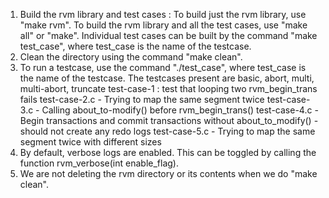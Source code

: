 1. Build the rvm library and test cases : 
   To build just the rvm library, use "make rvm".
   To build the rvm library and all the test cases, use "make all" or "make".
   Individual test cases can be built by the command "make test_case", where test_case is the name of the testcase.
2. Clean the directory using the command "make clean".
3. To run a testcase, use the command "./test_case", where test_case is the name of the testcase.
   The testcases present are basic, abort, multi, multi-abort, truncate
   test-case-1 : test that looping two rvm_begin_trans fails
   test-case-2.c - Trying to map the same segment twice
   test-case-3.c - Calling about_to-modify() before rvm_begin_trans()
   test-case-4.c - Begin transactions and commit transactions without about_to_modify() - should not create any redo logs
   test-case-5.c - Trying to map the same segment twice with different sizes
4. By default, verbose logs are enabled. This can be toggled by calling the function rvm_verbose(int enable_flag).
5. We are not deleting the rvm directory or its contents when we do "make clean". 
